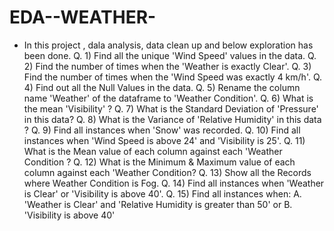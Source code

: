 # EDA--WEATHER-
* In this project , dala analysis, data clean up and below exploration has been done.
Q. 1) Find all the unique 'Wind Speed' values in the data. 
Q. 2) Find the number of times when the 'Weather is exactly Clear'. 
Q. 3) Find the number of times when the 'Wind Speed was exactly 4 km/h'. 
Q. 4) Find out all the Null Values in the data.
Q. 5) Rename the column name 'Weather' of the dataframe to 'Weather Condition'. 
Q. 6) What is the mean 'Visibility' ? 
Q. 7) What is the Standard Deviation of 'Pressure' in this data? 
Q. 8) What is the Variance of 'Relative Humidity' in this data ?
Q. 9) Find all instances when 'Snow' was recorded. 
Q. 10) Find all instances when 'Wind Speed is above 24' and 'Visibility is 25'.
Q. 11) What is the Mean value of each column against each 'Weather Condition ? 
Q. 12) What is the Minimum & Maximum value of each column against each 'Weather Condition? 
Q. 13) Show all the Records where Weather Condition is Fog. 
Q. 14) Find all instances when 'Weather is Clear' or 'Visibility is above 40'. 
Q. 15) Find all instances when: A. 'Weather is Clear' and 'Relative Humidity is greater than 50' or B. 'Visibility is above 40'

